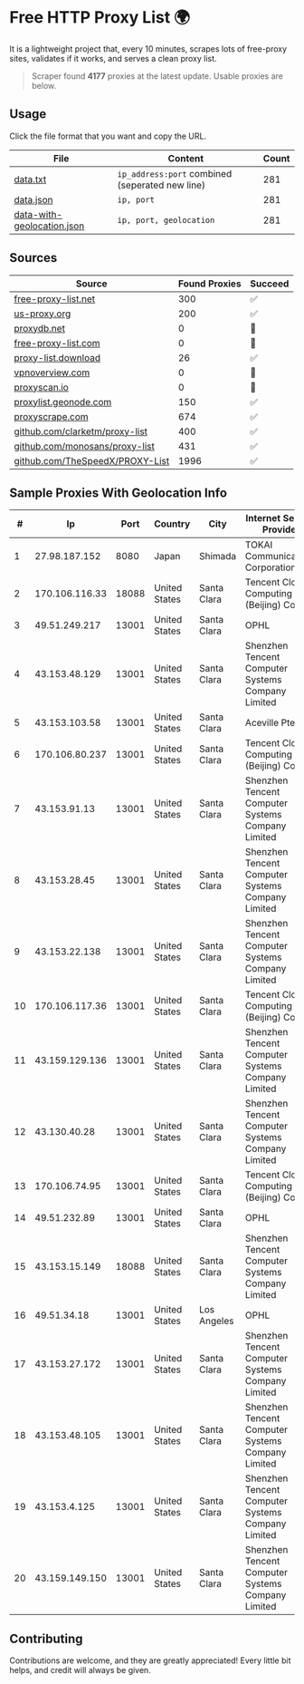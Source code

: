 
# Free HTTP Proxy List 🌍

It is a lightweight project that, every 10 minutes, scrapes lots of free-proxy sites, validates if it works, and serves a clean proxy list.


> Scraper found **4177** proxies at the latest update. Usable proxies are below.

## Usage

Click the file format that you want and copy the URL.


|File|Content|Count|
|----|-------|-----|
|[data.txt](https://raw.githubusercontent.com/themiralay/Proxy-List-World/master/data.txt)|`ip_address:port` combined (seperated new line)|281|
|[data.json](https://raw.githubusercontent.com/themiralay/Proxy-List-World/master/data.json)|`ip, port`|281|
|[data-with-geolocation.json](https://raw.githubusercontent.com/themiralay/Proxy-List-World/master/data-with-geolocation.json)|`ip, port, geolocation`|281|

## Sources

|Source|Found Proxies|Succeed|
|------|-------------|-------|
|[free-proxy-list.net](https://free-proxy-list.net)|300|✅|
|[us-proxy.org](https://www.us-proxy.org)|200|✅|
|[proxydb.net](http://proxydb.net)|0|🚫|
|[free-proxy-list.com](https://free-proxy-list.com/?page=&port=&type%5B%5D=http&type%5B%5D=https&up_time=0&search=Search)|0|🚫|
|[proxy-list.download](https://www.proxy-list.download/HTTP)|26|✅|
|[vpnoverview.com](https://vpnoverview.com/privacy/anonymous-browsing/free-proxy-servers)|0|🚫|
|[proxyscan.io](https://www.proxyscan.io)|0|🚫|
|[proxylist.geonode.com](https://proxylist.geonode.com/api/proxy-list?limit=300&page=1&sort_by=lastChecked&sort_type=desc&protocols=http,https)|150|✅|
|[proxyscrape.com](https://api.proxyscrape.com/v2/?request=displayproxies&protocol=http&timeout=10000&country=all&ssl=all&anonymity=all)|674|✅|
|[github.com/clarketm/proxy-list](https://raw.githubusercontent.com/clarketm/proxy-list/master/proxy-list-raw.txt)|400|✅|
|[github.com/monosans/proxy-list](https://raw.githubusercontent.com/monosans/proxy-list/main/proxies/http.txt)|431|✅|
|[github.com/TheSpeedX/PROXY-List](https://raw.githubusercontent.com/TheSpeedX/PROXY-List/master/http.txt)|1996|✅|


## Sample Proxies With Geolocation Info

|#|Ip|Port|Country|City|Internet Service Provider|
|-|--|----|-------|----|-------------------------|
|1|27.98.187.152|8080|Japan|Shimada|TOKAI Communications Corporation|
|2|170.106.116.33|18088|United States|Santa Clara|Tencent Cloud Computing (Beijing) Co|
|3|49.51.249.217|13001|United States|Santa Clara|OPHL|
|4|43.153.48.129|13001|United States|Santa Clara|Shenzhen Tencent Computer Systems Company Limited|
|5|43.153.103.58|13001|United States|Santa Clara|Aceville Pte.ltd|
|6|170.106.80.237|13001|United States|Santa Clara|Tencent Cloud Computing (Beijing) Co|
|7|43.153.91.13|13001|United States|Santa Clara|Shenzhen Tencent Computer Systems Company Limited|
|8|43.153.28.45|13001|United States|Santa Clara|Shenzhen Tencent Computer Systems Company Limited|
|9|43.153.22.138|13001|United States|Santa Clara|Shenzhen Tencent Computer Systems Company Limited|
|10|170.106.117.36|13001|United States|Santa Clara|Tencent Cloud Computing (Beijing) Co|
|11|43.159.129.136|13001|United States|Santa Clara|Shenzhen Tencent Computer Systems Company Limited|
|12|43.130.40.28|13001|United States|Santa Clara|Shenzhen Tencent Computer Systems Company Limited|
|13|170.106.74.95|13001|United States|Santa Clara|Tencent Cloud Computing (Beijing) Co|
|14|49.51.232.89|13001|United States|Santa Clara|OPHL|
|15|43.153.15.149|18088|United States|Santa Clara|Shenzhen Tencent Computer Systems Company Limited|
|16|49.51.34.18|13001|United States|Los Angeles|OPHL|
|17|43.153.27.172|13001|United States|Santa Clara|Shenzhen Tencent Computer Systems Company Limited|
|18|43.153.48.105|13001|United States|Santa Clara|Shenzhen Tencent Computer Systems Company Limited|
|19|43.153.4.125|13001|United States|Santa Clara|Shenzhen Tencent Computer Systems Company Limited|
|20|43.159.149.150|13001|United States|Santa Clara|Shenzhen Tencent Computer Systems Company Limited|



## Contributing

Contributions are welcome, and they are greatly appreciated! Every
little bit helps, and credit will always be given.

